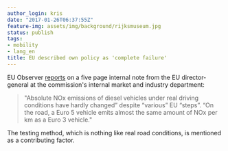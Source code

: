 ```yaml
---
author_login: kris
date: "2017-01-26T06:37:55Z"
feature-img: assets/img/background/rijksmuseum.jpg
status: publish
tags:
- mobility
- lang_en
title: EU described own policy as 'complete failure'
---
```

EU Observer [reports](https://euobserver.com/dieselgate/136657) on a five
page internal note from the EU director-general at the commission's
internal market and industry department:

> "Absolute NOx emissions of diesel vehicles under real driving conditions
> have hardly changed” despite “various” EU “steps”. “On the road, a Euro 5
> vehicle emits almost the same amount of NOx per km as a Euro 3 vehicle."

The testing method, which is nothing like real road conditions, is mentioned
as a contributing factor.
